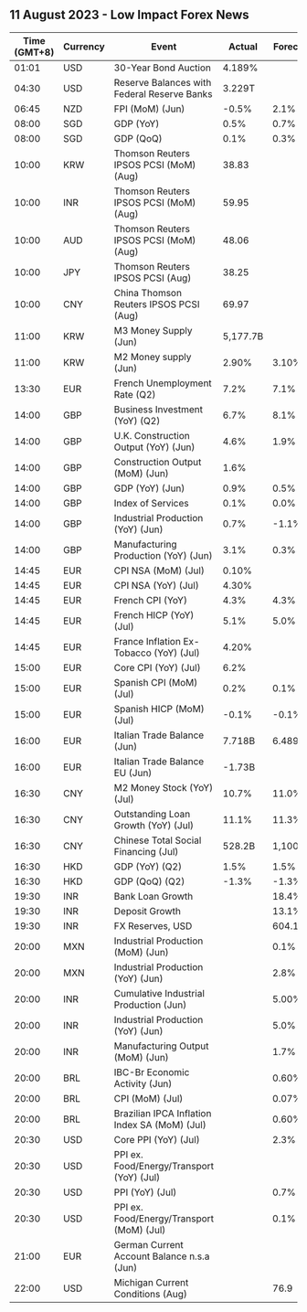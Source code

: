 ## 11 August 2023 - Low Impact Forex News

| Time (GMT+8) | Currency | Event | Actual | Forecast | Previous |
|------|----------|-------|--------|----------|----------|
| 01:01 | USD | 30-Year Bond Auction | 4.189% |  | 3.910% |
| 04:30 | USD | Reserve Balances with Federal Reserve Banks | 3.229T |  | 3.217T |
| 06:45 | NZD | FPI (MoM) (Jun) | -0.5% | 2.1% | 0.3% |
| 08:00 | SGD | GDP (YoY) | 0.5% | 0.7% | 0.4% |
| 08:00 | SGD | GDP (QoQ) | 0.1% | 0.3% | -0.4% |
| 10:00 | KRW | Thomson Reuters IPSOS PCSI (MoM) (Aug) | 38.83 |  | 41.70 |
| 10:00 | INR | Thomson Reuters IPSOS PCSI (MoM) (Aug) | 59.95 |  | 56.82 |
| 10:00 | AUD | Thomson Reuters IPSOS PCSI (MoM) (Aug) | 48.06 |  | 48.05 |
| 10:00 | JPY | Thomson Reuters IPSOS PCSI (Aug) | 38.25 |  | 38.87 |
| 10:00 | CNY | China Thomson Reuters IPSOS PCSI (Aug) | 69.97 |  | 77.32 |
| 11:00 | KRW | M3 Money Supply (Jun) | 5,177.7B |  | 5,149.4B |
| 11:00 | KRW | M2 Money supply (Jun) | 2.90% | 3.10% | 2.20% |
| 13:30 | EUR | French Unemployment Rate (Q2) | 7.2% | 7.1% | 7.1% |
| 14:00 | GBP | Business Investment (YoY) (Q2) | 6.7% | 8.1% | 5.8% |
| 14:00 | GBP | U.K. Construction Output (YoY) (Jun) | 4.6% | 1.9% | 0.2% |
| 14:00 | GBP | Construction Output (MoM) (Jun) | 1.6% |  | -0.3% |
| 14:00 | GBP | GDP (YoY) (Jun) | 0.9% | 0.5% | -0.3% |
| 14:00 | GBP | Index of Services | 0.1% | 0.0% | 0.0% |
| 14:00 | GBP | Industrial Production (YoY) (Jun) | 0.7% | -1.1% | -2.1% |
| 14:00 | GBP | Manufacturing Production (YoY) (Jun) | 3.1% | 0.3% | -0.6% |
| 14:45 | EUR | CPI NSA (MoM) (Jul) | 0.10% |  | 0.20% |
| 14:45 | EUR | CPI NSA (YoY) (Jul) | 4.30% |  | 4.30% |
| 14:45 | EUR | French CPI (YoY) | 4.3% | 4.3% | 4.5% |
| 14:45 | EUR | French HICP (YoY) (Jul) | 5.1% | 5.0% | 5.3% |
| 14:45 | EUR | France Inflation Ex-Tobacco (YoY) (Jul) | 4.20% |  | 4.40% |
| 15:00 | EUR | Core CPI (YoY) (Jul) | 6.2% |  | 5.9% |
| 15:00 | EUR | Spanish CPI (MoM) (Jul) | 0.2% | 0.1% | 0.6% |
| 15:00 | EUR | Spanish HICP (MoM) (Jul) | -0.1% | -0.1% | 0.6% |
| 16:00 | EUR | Italian Trade Balance (Jun) | 7.718B | 6.489B | 4.767B |
| 16:00 | EUR | Italian Trade Balance EU (Jun) | -1.73B |  | 0.32B |
| 16:30 | CNY | M2 Money Stock (YoY) (Jul) | 10.7% | 11.0% | 11.3% |
| 16:30 | CNY | Outstanding Loan Growth (YoY) (Jul) | 11.1% | 11.3% | 11.3% |
| 16:30 | CNY | Chinese Total Social Financing (Jul) | 528.2B | 1,100.0B | 4,220.0B |
| 16:30 | HKD | GDP (YoY) (Q2) | 1.5% | 1.5% | 2.9% |
| 16:30 | HKD | GDP (QoQ) (Q2) | -1.3% | -1.3% | 5.3% |
| 19:30 | INR | Bank Loan Growth |  | 18.4% | 20.2% |
| 19:30 | INR | Deposit Growth |  | 13.1% | 13.2% |
| 19:30 | INR | FX Reserves, USD |  | 604.13B | 603.87B |
| 20:00 | MXN | Industrial Production (MoM) (Jun) |  | 0.1% | 1.0% |
| 20:00 | MXN | Industrial Production (YoY) (Jun) |  | 2.8% | 3.9% |
| 20:00 | INR | Cumulative Industrial Production (Jun) |  | 5.00% | 4.80% |
| 20:00 | INR | Industrial Production (YoY) (Jun) |  | 5.0% | 5.2% |
| 20:00 | INR | Manufacturing Output (MoM) (Jun) |  | 1.7% | 5.7% |
| 20:00 | BRL | IBC-Br Economic Activity (Jun) |  | 0.60% | -2.00% |
| 20:00 | BRL | CPI (MoM) (Jul) |  | 0.07% | -0.08% |
| 20:00 | BRL | Brazilian IPCA Inflation Index SA (MoM) (Jul) |  | 0.60% | -0.02% |
| 20:30 | USD | Core PPI (YoY) (Jul) |  | 2.3% | 2.4% |
| 20:30 | USD | PPI ex. Food/Energy/Transport (YoY) (Jul) |  |  | 2.6% |
| 20:30 | USD | PPI (YoY) (Jul) |  | 0.7% | 0.1% |
| 20:30 | USD | PPI ex. Food/Energy/Transport (MoM) (Jul) |  | 0.1% | 0.1% |
| 21:00 | EUR | German Current Account Balance n.s.a (Jun) |  |  | 8.9B |
| 22:00 | USD | Michigan Current Conditions (Aug) |  | 76.9 | 76.6 |
